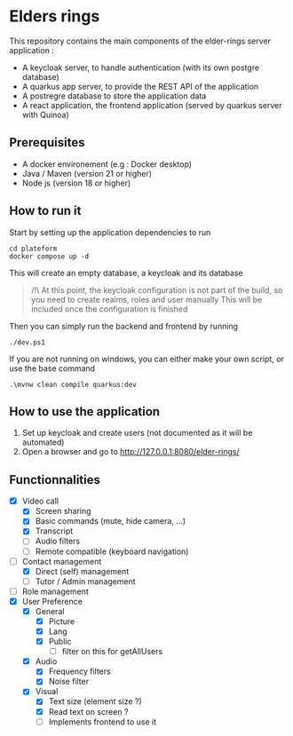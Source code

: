 # Elders rings

This repository contains the main components of the elder-rings server application :

- A keycloak server, to handle authentication (with its own postgre database)
- A quarkus app server, to provide the REST API of the application
- A postregre database to store the application data
- A react application, the frontend application (served by quarkus server with Quinoa)

## Prerequisites

- A docker environement (e.g : Docker desktop)
- Java / Maven (version 21 or higher)
- Node js (version 18 or higher)

## How to run it

Start by setting up the application dependencies to run

```
cd plateform
docker compose up -d
```

This will create an empty database, a keycloak and its database

> /!\ At this point, the keycloak configuration is not part of the build, so you need to create realms, roles and user manually
> This will be included once the configuration is finished

Then you can simply run the backend and frontend by running

```
./dev.ps1
```

If you are not running on windows, you can either make your own script, or use the base command

```
.\mvnw clean compile quarkus:dev
```

## How to use the application

1. Set up keycloak and create users (not documented as it will be automated)
2. Open a browser and go to http://127.0.0.1:8080/elder-rings/

## Functionnalities

- [x] Video call
  - [x] Screen sharing
  - [x] Basic commands (mute, hide camera, ...)
  - [x] Transcript
  - [ ] Audio filters
  - [ ] Remote compatible (keyboard navigation)
- [ ] Contact management
  - [x] Direct (self) management
  - [ ] Tutor / Admin management
- [ ] Role management
- [x] User Preference
  - [x] General
    - [x] Picture
    - [x] Lang
    - [x] Public
      - [ ] filter on this for getAllUsers
  - [x] Audio
    - [x] Frequency filters
    - [x] Noise filter
  - [x] Visual
    - [x] Text size (element size ?)
    - [x] Read text on screen ?
    - [ ] Implements frontend to use it
